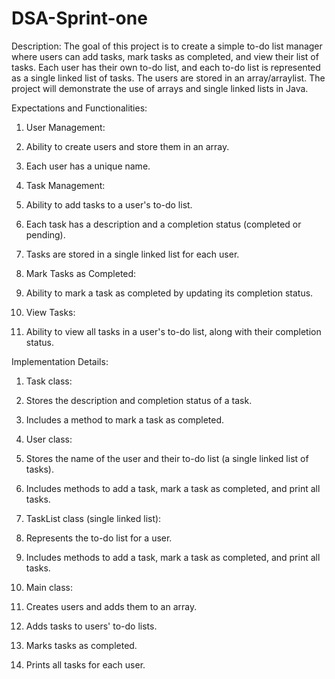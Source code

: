 # DSA-Sprint-one
Description:  The goal of this project is to create a simple to-do list manager where users can add tasks, mark tasks as completed, and view their list of tasks. Each user has their own to-do list, and each to-do list is represented as a single linked list of tasks. The users are stored in an array/arraylist. The project will demonstrate the use of arrays and single linked lists in Java.

Expectations and Functionalities:

1. User Management:

1. Ability to create users and store them in an array.

2. Each user has a unique name.

2. Task Management:

1. Ability to add tasks to a user's to-do list.

2. Each task has a description and a completion status (completed or pending).

3. Tasks are stored in a single linked list for each user.

3. Mark Tasks as Completed:

1. Ability to mark a task as completed by updating its completion status.

4. View Tasks:

1. Ability to view all tasks in a user's to-do list, along with their completion status.

Implementation Details:

1. Task class:

1. Stores the description and completion status of a task.

2. Includes a method to mark a task as completed.

2. User class:

1. Stores the name of the user and their to-do list (a single linked list of tasks).

2. Includes methods to add a task, mark a task as completed, and print all tasks.

3. TaskList class (single linked list):

1. Represents the to-do list for a user.

2. Includes methods to add a task, mark a task as completed, and print all tasks.

4. Main class:

1. Creates users and adds them to an array.

2. Adds tasks to users' to-do lists.

3. Marks tasks as completed.

4. Prints all tasks for each user.
